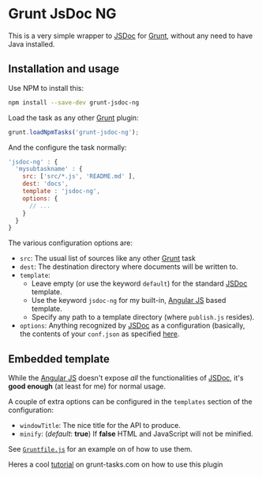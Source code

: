 Grunt JsDoc NG
==============

This is a very simple wrapper to [JSDoc](http://usejsdoc.org/) for [Grunt](http://gruntjs.com/),
without any need to have Java installed.

Installation and usage
----------------------

Use NPM to install this:

```bash
npm install --save-dev grunt-jsdoc-ng
```

Load the task as any other [Grunt](http://gruntjs.com/) plugin:

```javascript
grunt.loadNpmTasks('grunt-jsdoc-ng');
```

And the configure the task normally:

```javascript
'jsdoc-ng' : {
  'mysubtaskname' : {
    src: ['src/*.js', 'README.md' ],
    dest: 'docs',
    template : 'jsdoc-ng',
    options: {
      // ...
    }
  }
}
```

The various configuration options are:

* `src`: The usual list of sources like any other [Grunt](http://gruntjs.com/) task
* `dest`: The destination directory where documents will be written to.
* `template`:
  * Leave empty (or use the keyword `default`) for the standard [JSDoc](http://usejsdoc.org/) template.
  * Use the keyword `jsdoc-ng` for my built-in, [Angular JS](https://angularjs.org/)  based template.
  * Specify any path to a template directory (where `publish.js` resides).
* `options`: Anything recognized by [JSDoc](http://usejsdoc.org/) as a configuration (basically,
  the contents of your `conf.json` as specified [here](http://usejsdoc.org/about-configuring-jsdoc.html).

Embedded template
-----------------

While the [Angular JS](https://angularjs.org/) doesn't expose *all* the functionalities
of [JSDoc](http://usejsdoc.org/), it's __good enough__ (at least for me) for normal usage.

A couple of extra options can be configured in the `templates` section of the configuration:

* `windowTitle`: The nice title for the API to produce.
* `minify`: (*default*: __true__) If __false__ HTML and JavaScript will not be minified.

See [`Gruntfile.js`](Gruntfile.js#L63-64) for an example on of how to use them.

Heres a cool [tutorial](http://grunt-tasks.com/grunt-jsdoc-ng/) on grunt-tasks.com on how to use this plugin
